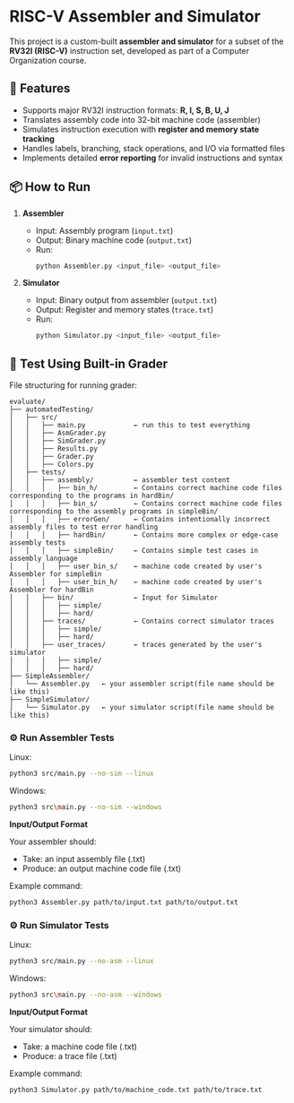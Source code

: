 # RISC-V Assembler and Simulator

This project is a custom-built **assembler and simulator** for a subset of the **RV32I (RISC-V)** instruction set, developed as part of a Computer Organization course.

## 🚀 Features

- Supports major RV32I instruction formats: **R, I, S, B, U, J**
- Translates assembly code into 32-bit machine code (assembler)
- Simulates instruction execution with **register and memory state tracking**
- Handles labels, branching, stack operations, and I/O via formatted files
- Implements detailed **error reporting** for invalid instructions and syntax

## 📦 How to Run

1. **Assembler**
   - Input: Assembly program (`input.txt`)
   - Output: Binary machine code (`output.txt`)
   - Run:  
     ```bash
     python Assembler.py <input_file> <output_file>
     ```

2. **Simulator**
   - Input: Binary output from assembler (`output.txt`)
   - Output: Register and memory states (`trace.txt`)
   - Run:  
     ```bash
     python Simulator.py <input_file> <output_file>
     ```

## 🧪 Test Using Built-in Grader

File structuring for running grader:

```
evaluate/
├── automatedTesting/
│   ├── src/
│   │   ├── main.py            ← run this to test everything
│   │   ├── AsmGrader.py
│   │   ├── SimGrader.py
│   │   ├── Results.py
│   │   ├── Grader.py
│   │   ├── Colors.py
│   ├── tests/
│   │   ├── assembly/          ← assembler test content
│   │   │   ├── bin_h/         ← Contains correct machine code files corresponding to the programs in hardBin/
│   │   │   ├── bin_s/         ← Contains correct machine code files corresponding to the assembly programs in simpleBin/
│   │   │   ├── errorGen/      ← Contains intentionally incorrect assembly files to test error handling
│   │   │   ├── hardBin/       ← Contains more complex or edge-case assembly tests
│   │   │   ├── simpleBin/     ← Contains simple test cases in assembly language
│   │   │   ├── user_bin_s/    ← machine code created by user's Assembler for simpleBin
│   │   │   ├── user_bin_h/    ← machine code created by user's Assembler for hardBin
│   │   ├── bin/               ← Input for Simulator
│   │   │   ├── simple/        
│   │   │   ├── hard/          
│   │   ├── traces/            ← Contains correct simulator traces
│   │   │   ├── simple/        
│   │   │   ├── hard/          
│   │   ├── user_traces/       ← traces generated by the user's simulator
│   │   │   ├── simple/        
│   │   │   ├── hard/          
├── SimpleAssembler/
│   └── Assembler.py   ← your assembler script(file name should be like this)
├── SimpleSimulator/
│   └── Simulator.py   ← your simulator script(file name should be like this)
```

### ⚙️ Run Assembler Tests

Linux:
```bash
python3 src/main.py --no-sim --linux
```
Windows:
```bash
python3 src\main.py --no-sim --windows
```

**Input/Output Format**

Your assembler should:
- Take: an input assembly file (.txt)
- Produce: an output machine code file (.txt)

Example command:
```bash
python3 Assembler.py path/to/input.txt path/to/output.txt
```

### ⚙️ Run Simulator Tests

Linux:
```bash
python3 src/main.py --no-asm --linux
```
Windows:
```bash
python3 src\main.py --no-asm --windows
```

**Input/Output Format**

Your simulator should:
- Take: a machine code file (.txt)
- Produce: a trace file (.txt)

Example command:
```bash
python3 Simulator.py path/to/machine_code.txt path/to/trace.txt
```